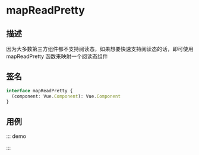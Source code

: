 # mapReadPretty

## 描述

因为大多数第三方组件都不支持阅读态，如果想要快速支持阅读态的话，即可使用 mapReadPretty 函数来映射一个阅读态组件

## 签名

```ts
interface mapReadPretty {
  (component: Vue.Component): Vue.Component
}
```

## 用例

::: demo
<template>
  <FormProvider :form="form">
    <Form layout="vertical">
      <Field
        name="name"
        title="Name"
        required
        initialValue="Hello world"
        :decorator="[FormItem]"
        :component="[Input, { placeholder: 'Please Input' }]"
      />
    </Form>
  </FormProvider>
</template>

<script>
import { Form, Input as AntdInput } from 'ant-design-vue';
import { createForm, isVoidField, setValidateLanguage } from '@formily/core'
import {
  FormProvider,
  Field,
  connect,
  mapProps,
  mapReadPretty
} from '@formily/vue'
import 'ant-design-vue/dist/antd.css';

setValidateLanguage('en')

const FormItem = connect(
  Form.Item,
  mapProps(
    {
      title: 'label',
      description: 'extra',
      required: true,
      validateStatus: true,
    },
    (props, field) => {
      return {
        ...props,
        help: field.errors?.length ? field.errors : undefined,
      }
    }
  )
)

const Input = connect(
  AntdInput,
  mapReadPretty({
    props: ['value'],
    functional: true,
    render (h, context) {
      return h('div', [context.props.value])
    }
  })
)

export default {
  components: {
    FormProvider,
    Field,
    Form
  },
  data() {
    const form = createForm({ validateFirst: true, readPretty: true })
    return {
      FormItem,
      Input,
      form
    }
  }
}
</script>
:::
